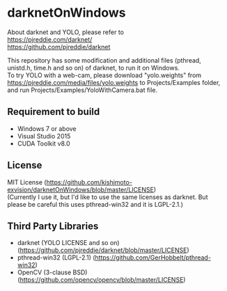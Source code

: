 # darknetOnWindows

About darknet and YOLO, please refer to  
<https://pjreddie.com/darknet/>  
<https://github.com/pjreddie/darknet>  

This repository has some modification and additional files (pthread, unistd.h, time.h and so on) of darknet, to run it on Windows.  
To try YOLO with a web-cam, please download "yolo.weights" from <https://pjreddie.com/media/files/yolo.weights> to Projects/Examples folder, and run Projects/Examples/YoloWithCamera.bat file.

## Requirement to build
* Windows 7 or above
* Visual Studio 2015
* CUDA Toolkit v8.0

## License
MIT License (<https://github.com/kishimoto-exvision/darknetOnWindows/blob/master/LICENSE>)  
(Currently I use it, but I'd like to use the same licenses as darknet.  But please be careful this uses pthread-win32 and it is LGPL-2.1.)

## Third Party Libraries
* darknet (YOLO LICENSE and so on) (<https://github.com/pjreddie/darknet/blob/master/LICENSE>)
* pthread-win32 (LGPL-2.1) (<https://github.com/GerHobbelt/pthread-win32>)
* OpenCV (3-clause BSD) (<https://github.com/opencv/opencv/blob/master/LICENSE>)
